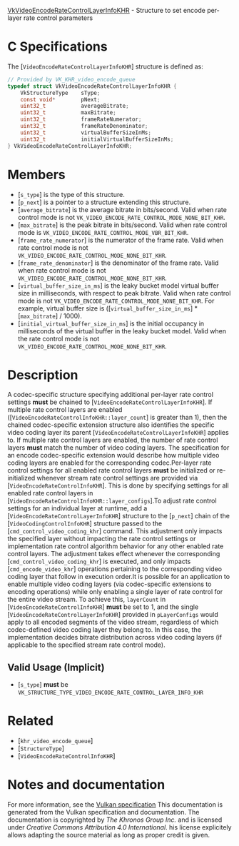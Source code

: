 [VkVideoEncodeRateControlLayerInfoKHR](https://www.khronos.org/registry/vulkan/specs/1.3-extensions/man/html/VkVideoEncodeRateControlLayerInfoKHR.html) - Structure to set encode per-layer rate control parameters

# C Specifications
The [`VideoEncodeRateControlLayerInfoKHR`] structure is defined as:
```c
// Provided by VK_KHR_video_encode_queue
typedef struct VkVideoEncodeRateControlLayerInfoKHR {
    VkStructureType    sType;
    const void*        pNext;
    uint32_t           averageBitrate;
    uint32_t           maxBitrate;
    uint32_t           frameRateNumerator;
    uint32_t           frameRateDenominator;
    uint32_t           virtualBufferSizeInMs;
    uint32_t           initialVirtualBufferSizeInMs;
} VkVideoEncodeRateControlLayerInfoKHR;
```

# Members
- [`s_type`] is the type of this structure.
- [`p_next`] is a pointer to a structure extending this structure.
- [`average_bitrate`] is the average bitrate in bits/second. Valid when rate control mode is not `VK_VIDEO_ENCODE_RATE_CONTROL_MODE_NONE_BIT_KHR`.
- [`max_bitrate`] is the peak bitrate in bits/second. Valid when rate control mode is `VK_VIDEO_ENCODE_RATE_CONTROL_MODE_VBR_BIT_KHR`.
- [`frame_rate_numerator`] is the numerator of the frame rate. Valid when rate control mode is not `VK_VIDEO_ENCODE_RATE_CONTROL_MODE_NONE_BIT_KHR`.
- [`frame_rate_denominator`] is the denominator of the frame rate. Valid when rate control mode is not `VK_VIDEO_ENCODE_RATE_CONTROL_MODE_NONE_BIT_KHR`.
- [`virtual_buffer_size_in_ms`] is the leaky bucket model virtual buffer size in milliseconds, with respect to peak bitrate. Valid when rate control mode is not `VK_VIDEO_ENCODE_RATE_CONTROL_MODE_NONE_BIT_KHR`. For example, virtual buffer size is ([`virtual_buffer_size_in_ms`] * [`max_bitrate`] / 1000).
- [`initial_virtual_buffer_size_in_ms`] is the initial occupancy in milliseconds of the virtual buffer in the leaky bucket model. Valid when the rate control mode is not `VK_VIDEO_ENCODE_RATE_CONTROL_MODE_NONE_BIT_KHR`.

# Description
A codec-specific structure specifying additional per-layer rate control
settings  **must**  be chained to [`VideoEncodeRateControlLayerInfoKHR`].
If multiple rate control layers are enabled
([`VideoEncodeRateControlInfoKHR::layer_count`] is greater than 1),
then the chained codec-specific extension structure also identifies the
specific video coding layer its parent
[`VideoEncodeRateControlLayerInfoKHR`] applies to.
If multiple rate control layers are enabled, the number of rate control
layers  **must**  match the number of video coding layers.
The specification for an encode codec-specific extension would describe how
multiple video coding layers are enabled for the corresponding codec.Per-layer rate control settings for all enabled rate control layers  **must**  be
initialized or re-initialized whenever stream rate control settings are
provided via [`VideoEncodeRateControlInfoKHR`].
This is done by specifying settings for all enabled rate control layers in
[`VideoEncodeRateControlInfoKHR::layer_configs`].To adjust rate control settings for an individual layer at runtime, add a
[`VideoEncodeRateControlLayerInfoKHR`] structure to the [`p_next`]
chain of the [`VideoCodingControlInfoKHR`] structure passed to the
[`cmd_control_video_coding_khr`] command.
This adjustment only impacts the specified layer without impacting the rate
control settings or implementation rate control algorithm behavior for any
other enabled rate control layers.
The adjustment takes effect whenever the corresponding
[`cmd_control_video_coding_khr`] is executed, and only impacts
[`cmd_encode_video_khr`] operations pertaining to the corresponding video
coding layer that follow in execution order.It is possible for an application to enable multiple video coding layers
(via codec-specific extensions to encoding operations) while only enabling a
single layer of rate control for the entire video stream.
To achieve this, `layerCount` in [`VideoEncodeRateControlInfoKHR`] **must**  be set to 1, and the single [`VideoEncodeRateControlLayerInfoKHR`]
provided in `pLayerConfigs` would apply to all encoded segments of the
video stream, regardless of which codec-defined video coding layer they
belong to.
In this case, the implementation decides bitrate distribution across video
coding layers (if applicable to the specified stream rate control mode).
## Valid Usage (Implicit)
-  [`s_type`] **must**  be `VK_STRUCTURE_TYPE_VIDEO_ENCODE_RATE_CONTROL_LAYER_INFO_KHR`

# Related
- [`khr_video_encode_queue`]
- [`StructureType`]
- [`VideoEncodeRateControlInfoKHR`]

# Notes and documentation
For more information, see the [Vulkan specification](https://www.khronos.org/registry/vulkan/specs/1.3-extensions/html/vkspec.html)
This documentation is generated from the Vulkan specification and documentation.
The documentation is copyrighted by *The Khronos Group Inc.* and is licensed under *Creative Commons Attribution 4.0 International*.
his license explicitely allows adapting the source material as long as proper credit is given.
        